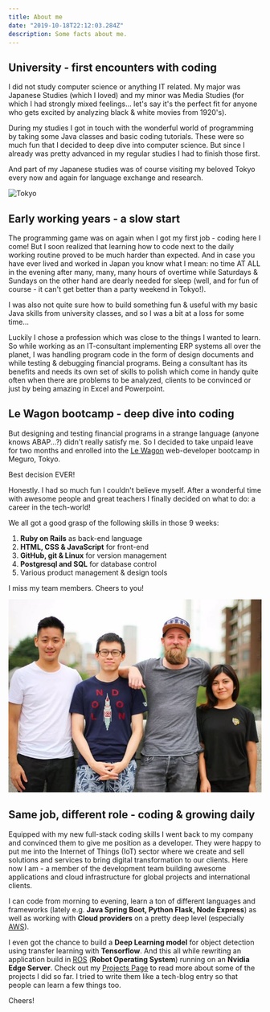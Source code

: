 ```yaml
---
title: About me
date: "2019-10-18T22:12:03.284Z"
description: Some facts about me. 
---
```


## University - first encounters with coding

I did not study computer science or anything IT related. My major was Japanese Studies (which I loved) and my minor was Media Studies (for which I had strongly mixed feelings... let's say it's the perfect fit for anyone who gets excited by analyzing black & white movies from 1920's). 

During my studies I got in touch with the wonderful world of programming by taking some Java classes and basic coding tutorials. These were so much fun that I decided to deep dive into computer science. But since I already was pretty advanced in my regular studies I had to finish those first.

And part of my Japanese studies was of course visiting my beloved Tokyo every now and again for language exchange and research.

![Tokyo](./tokyo-golden-gai.jpg)

## Early working years - a slow start  

The programming game was on again when I got my first job - coding here I come! But I soon realized that learning how to code next to the daily working routine proved to be much harder than expected. And in case you have ever lived and worked in Japan you know what I mean: no time AT ALL in the evening after many, many, many hours of overtime while Saturdays & Sundays on the other hand are dearly needed for sleep (well, and for fun of course - it can't get better than a party weekend in Tokyo!). 

I was also not quite sure how to build something fun & useful with my basic Java skills from university classes, and so I was a bit at a loss for some time...

Luckily I chose a profession which was close to the things I wanted to learn. So while working as an IT-consultant implementing ERP systems all over the planet, I was handling program code in the form of design documents and while testing & debugging financial programs. Being a consultant has its benefits and needs its own set of skills to polish which come in handy quite often when there are problems to be analyzed, clients to be convinced or just by being amazing in Excel and Powerpoint. 

## Le Wagon bootcamp - deep dive into coding

But designing and testing financial programs in a strange language (anyone knows ABAP...?) didn't really satisfy me. So I decided to take unpaid leave for two months and enrolled into the [Le Wagon](http://lewagon.com) web-developer bootcamp in Meguro, Tokyo. 

Best decision EVER! 

Honestly. I had so much fun I couldn't believe myself. After a wonderful time with awesome people and great teachers I finally decided on what to do: a career in the tech-world!

We all got a good grasp of the following skills in those 9 weeks:

1. **Ruby on Rails** as back-end language 
2. **HTML, CSS & JavaScript** for front-end
3. **GitHub, git & Linux** for version management 
4. **Postgresql and SQL** for database control 
5. Various product management & design tools 


I miss my team members. Cheers to you!

![LeWagon](./lewagon-teammates.jpg)


## Same job, different role - coding & growing daily

Equipped with my new full-stack coding skills I went back to my company and convinced them to give me position as a developer. They were happy to put me into the Internet of Things (IoT) sector where we create and sell solutions and services to bring digital transformation to our clients. Here now I am - a member of the development team building awesome applications and cloud infrastructure for global projects and international clients. 

I can code from morning to evening, learn a ton of different languages and frameworks (lately e.g. **Java Spring Boot, Python Flask, Node Express**) as well as working with **Cloud providers** on a pretty deep level (especially [AWS](http://aws.com)). 

I even got the chance to build a **Deep Learning model** for object detection using transfer learning with **Tensorflow**. And this all while rewriting an application build in [ROS](http://ros.org) (**Robot Operating System**) running on an **Nvidia Edge Server**. Check out my [Projects Page](/projects) to read more about some of the projects I did so far. I tried to write them like a tech-blog entry so that people can learn a few things too.   

Cheers! <i class="em em-male-technologist" aria-role="presentation" aria-label=""></i> <i class="em em-beers" aria-role="presentation" aria-label="CLINKING BEER MUGS"></i> 